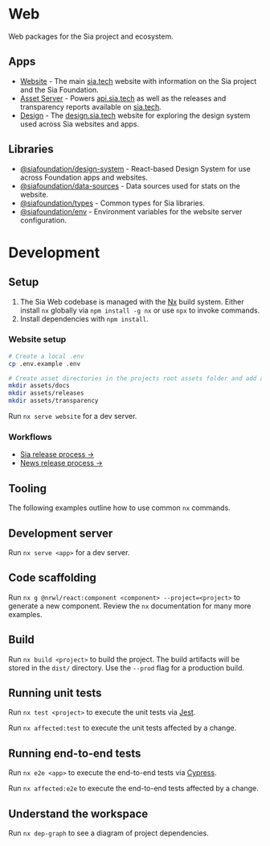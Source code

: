 # Web

Web packages for the Sia project and ecosystem.

## Apps

- [Website](apps/website/README.md) - The main [sia.tech](https://sia.tech) website with information on the Sia project and the Sia Foundation.
- [Asset Server](apps/asset-server/README.md) - Powers [api.sia.tech](https://api.sia.tech) as well as the releases and transparency reports available on [sia.tech](https://sia.tech).
- [Design](apps/design-site/README.md) - The [design.sia.tech](https://design.sia.tech) website for exploring the design system used across Sia websites and apps.

## Libraries

- [@siafoundation/design-system](libs/design-system/README.md) - React-based Design System for use across Foundation apps and websites.
- [@siafoundation/data-sources](libs/data-sources/README.md) - Data sources used for stats on the website.
- [@siafoundation/types](libs/types/README.md) - Common types for Sia libraries.
- [@siafoundation/env](libs/env/README.md) - Environment variables for the website server configuration.

# Development

## Setup

1. The Sia Web codebase is managed with the [Nx](https://nx.dev) build system. Either install `nx` globally via `npm install -g nx` or use `npx` to invoke commands.
2. Install dependencies with `npm install`.

### Website setup

```sh
# Create a local .env
cp .env.example .env

# Create asset directories in the projects root assets folder and add any test assets
mkdir assets/docs
mkdir assets/releases
mkdir assets/transparency
```

Run `nx serve website` for a dev server.

### Workflows

- [Sia release process →](https://www.notion.so/siafoundation/Web-6de3b72ac13e44a989bdffb72fce8996#bd5cb0ab038d4b35a49d4433dd6af614)
- [News release process →](https://www.notion.so/siafoundation/Web-6de3b72ac13e44a989bdffb72fce8996#4fc04d6e7c0749cfa6a99c6a83fc41bd)

## Tooling

The following examples outline how to use common `nx` commands.

## Development server

Run `nx serve <app>` for a dev server.

## Code scaffolding

Run `nx g @nrwl/react:component <component> --project=<project>` to generate a new component. Review the `nx` documentation for many more examples.

## Build

Run `nx build <project>` to build the project. The build artifacts will be stored in the `dist/` directory. Use the `--prod` flag for a production build.

## Running unit tests

Run `nx test <project>` to execute the unit tests via [Jest](https://jestjs.io).

Run `nx affected:test` to execute the unit tests affected by a change.

## Running end-to-end tests

Run `nx e2e <app>` to execute the end-to-end tests via [Cypress](https://www.cypress.io).

Run `nx affected:e2e` to execute the end-to-end tests affected by a change.

## Understand the workspace

Run `nx dep-graph` to see a diagram of project dependencies.
